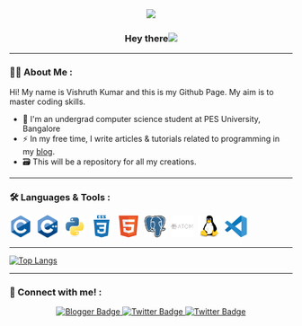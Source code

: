 <div id="header" align="center">
  <img src="https://media.giphy.com/media/553ZGCzYHSQHXiFKA8/giphy.gif" width="300"/>
</div>
<div align="center"> 

### Hey there<img src="https://media.giphy.com/media/hvRJCLFzcasrR4ia7z/giphy.gif" width="30px"/>
</div>

---

### :man_technologist: About Me :
Hi! My name is Vishruth Kumar and this is my Github Page.
My aim is to master coding skills.
- :school: I'm an undergrad computer science student at PES University, Bangalore
- :zap: In my free time, I write articles & tutorials related to programming in my <a href="https://vishruthcodes.blogspot.com/">blog</a>.
- :card_file_box: This will be a repository for all my creations. 

---

### :hammer_and_wrench: Languages & Tools :
<div>
  <img src=https://github.com/devicons/devicon/blob/master/icons/c/c-original.svg title="C Programming" alt="C" width="40" height="40"/>&nbsp;
  <img src="https://github.com/devicons/devicon/blob/master/icons/cplusplus/cplusplus-original.svg" title="C++" alt="C++" width="40" height="40"/>&nbsp;
  <img src="https://github.com/devicons/devicon/blob/master/icons/python/python-original.svg" title="Python" alt="Python" width="40" height="40"/>&nbsp;
  <img src="https://github.com/devicons/devicon/blob/master/icons/css3/css3-plain-wordmark.svg"  title="CSS3" alt="CSS" width="40" height="40"/>&nbsp;
  <img src="https://github.com/devicons/devicon/blob/master/icons/html5/html5-original.svg" title="HTML5" alt="HTML" width="40" height="40"/>&nbsp;
  <img src="https://github.com/devicons/devicon/blob/master/icons/postgresql/postgresql-original.svg" title="PostgreSQL"  alt="PostgreSQL" width="40" height="40"/>&nbsp;
  <img src="https://github.com/devicons/devicon/blob/master/icons/atom/atom-original-wordmark.svg" title="Atom"  alt="Atom" width="40" height="40"/>&nbsp;
  <img src="https://github.com/devicons/devicon/blob/master/icons/linux/linux-original.svg" title="Linux" alt="Linux" width="40" height="40"/>&nbsp;
  <img src="https://github.com/devicons/devicon/blob/master/icons/vscode/vscode-original.svg" title="VS Code" **alt="VS Code" width="40" height="40"/>
</div>

---

[![Top Langs](https://github-readme-stats.vercel.app/api/top-langs/?username=Vishruthh&layout=compact&theme=vision-friendly-dark)](https://github.com/anuraghazra/github-readme-stats)

---

### :link: Connect with me! :
<div id="badges" align="center">
  <a href="https://vishruthcodes.blogspot.com/">
    <img src="https://img.shields.io/badge/Blogger-orange?logo=blogger&logoColor=white&style=for-the-badge" alt="Blogger Badge"/>
  </a>
  <a href="https://twitter.com/imVishruthKumar">
    <img src="https://img.shields.io/badge/Twitter-blue?style=for-the-badge&logo=twitter&logoColor=white" alt="Twitter Badge"/>
  </a>
    <a href="www.linkedin.com/in/vishruth-kumar">
    <img src="https://img.shields.io/badge/LinkedIn-blue?logo=linkedin&logoColor=white&style=for-the-badge" alt="Twitter Badge"/>
  </a>
</div><br>
